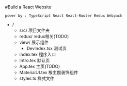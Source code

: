 #Build a React Website 

`power by :
TypeScript
React
React-Router
Redux
Webpack`

- /
    - src/ 项目文件夹
    - redux/ redux相关(TODO)
    - view/ 展示组件
        - DevIndex.tsx 测试页
    - index.tex 程序入口
    - Intro.tex 默认页
    - App.tex 主页(TODO)
    - MaterialUI.tex 根主题装饰组件
    - styles.ts 样式文件